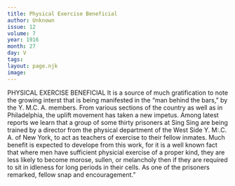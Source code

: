 ```yaml
---
title: Physical Exercise Beneficial
author: Unknown
issue: 12
volume: 7
year: 1916
month: 27
day: V
tags:
layout: page.njk
image:
---
```

PHYSICAL EXERCISE BENEFICIAL       It is a source of much gratification to note the growing interst that is being manifested in the “man behind the bars,” by the Y. M.C. A. members. From various sections of the country as well as in Philadelphia, the uplift movement has taken a new impetus. Among latest reports we learn that a group of some thirty prisoners at Sing Sing are being trained by a director from the physical department of the West Side Y. M:.C. A. of New York, to act as teachers of exercise to their fellow inmates. Much benefit is expected to develope from this work, for it is a well known fact that where men have sufficient physicial exercise of a proper kind, they are less likely to become morose, sullen, or melancholy then if they are required to sit in idleness for long periods in their cells.       As one of the prisoners remarked, fellow snap and encouragement.”    
